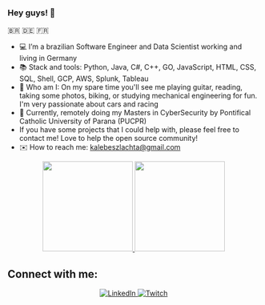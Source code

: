 ### Hey guys! 🖖
🇧🇷 🇩🇪 🇫🇷

- 💻 I’m a brazilian Software Engineer and Data Scientist working and living in Germany 
- 📚 Stack and tools: Python, Java, C#, C++, GO, JavaScript, HTML, CSS, SQL, Shell, GCP, AWS, Splunk, Tableau
- 🎸 Who am I: On my spare time you'll see me playing guitar, reading, taking some photos, biking, or studying mechanical engineering for fun. I'm very passionate about cars and racing
- 📖 Currently, remotely doing my Masters in CyberSecurity by Pontifical Catholic University of Parana (PUCPR)
- If you have some projects that I could help with, please feel free to contact me! Love to help the open source community!
- ✉️ How to reach me: kalebeszlachta@gmail.com

<div align="center">
  <a href="https://github.com/kalebers">
    <img height="180em" src="https://github-readme-stats-sigma-five.vercel.app/api?username=kalebers&show_icons=true&theme=tokyonight&include_all_commits=true&count_private=true"/>
  </a>
  <a href="https://github.com/kalebers">
    <img height="180em" src="https://github-readme-stats.vercel.app/api/top-langs?username=kalebers&layout=compact&theme=tokyonight&langs_count=15&card_width=320"/>
  </a>
</div>

## Connect with me:

<div align="center"> 
  <a href="https://www.linkedin.com/in/kalebe-rodrigues-szlachta-918357205" target="_blank">
    <img src="https://img.shields.io/badge/LinkedIn-0077B5?style=for-the-badge&logo=linkedin&logoColor=white" alt="LinkedIn">
  </a>
  <a href="https://www.twitch.tv/kalebers" target="_blank">
    <img src="https://img.shields.io/badge/Twitch-9146FF?style=for-the-badge&logo=twitch&logoColor=white" alt="Twitch">
  </a>
</div>
